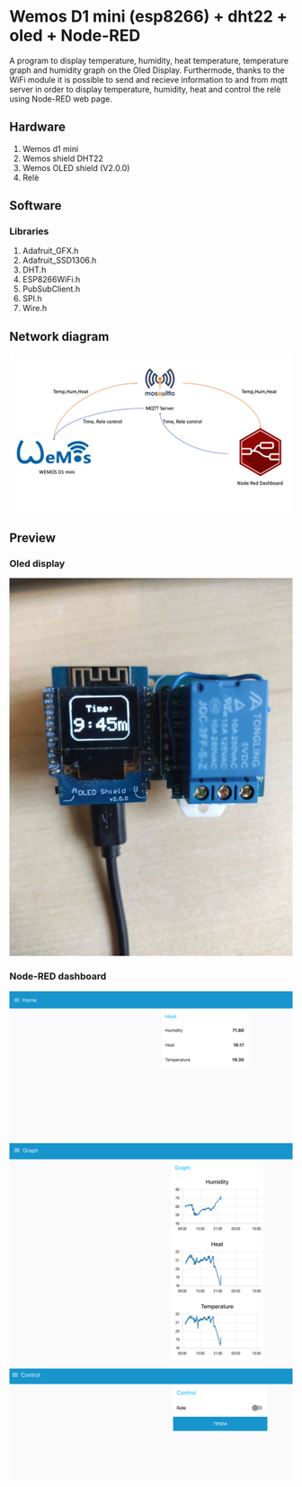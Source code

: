 # Wemos D1 mini (esp8266) + dht22 + oled + Node-RED
A program to display temperature, humidity, heat temperature, temperature graph and humidity graph on the Oled Display. Furthermode, thanks to the WiFi module it is possible to send and recieve information to and from mqtt server in order to display temperature, humidity, heat and control the relè using Node-RED web page.

## Hardware
1. Wemos d1 mini
2. Wemos shield DHT22
3. Wemos OLED shield (V2.0.0)
4. Relè

## Software
### Libraries
1. Adafruit_GFX.h
2. Adafruit_SSD1306.h
3. DHT.h
4. ESP8266WiFi.h
5. PubSubClient.h
6. SPI.h
7. Wire.h

## Network diagram

![Network Diagram](https://github.com/looCiprian/esp8266_dht22_oled_Node-RED/blob/master/images/network.png)

## Preview
### Oled display

![Oled Display](https://github.com/looCiprian/esp8266_dht22_oled_Node-RED/blob/master/images/wemos_display.gif)

### Node-RED dashboard

![Home](https://github.com/looCiprian/esp8266_dht22_oled_Node-RED/blob/master/Node-RED/images/home.png)
![Charts](https://github.com/looCiprian/esp8266_dht22_oled_Node-RED/blob/master/Node-RED/images/charts.png)
![Control](https://github.com/looCiprian/esp8266_dht22_oled_Node-RED/blob/master/Node-RED/images/control.png)

